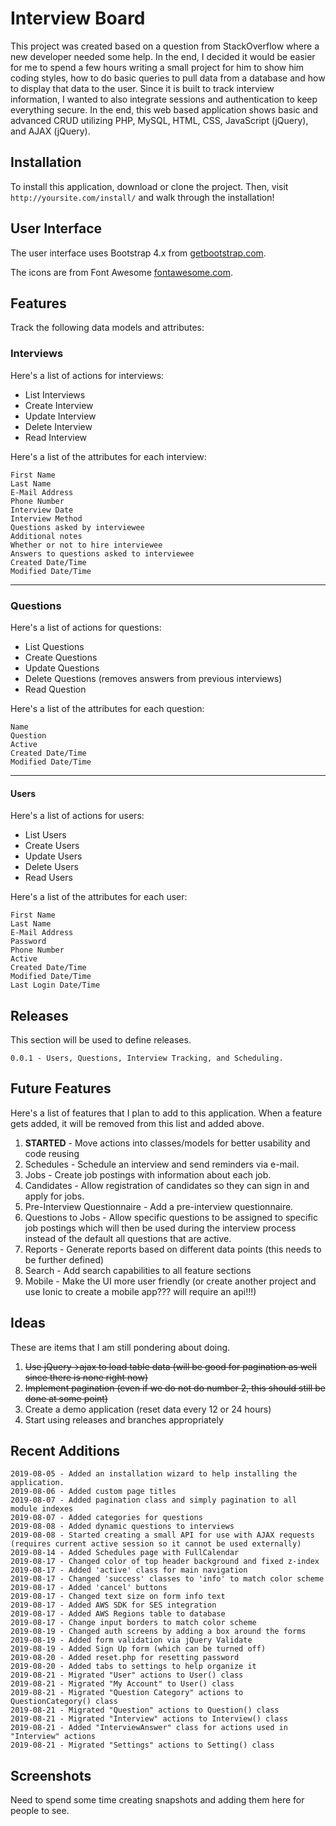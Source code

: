 # Interview Board

This project was created based on a question from StackOverflow where a new developer needed some help. In the end, I decided it would be easier for me to spend a few hours writing a small project for him to show him coding styles, how to do basic queries to pull data from a database and how to display that data to the user. Since it is built to track interview information, I wanted to also integrate sessions and authentication to keep everything secure. In the end, this web based application shows basic and advanced CRUD utilizing PHP, MySQL, HTML, CSS, JavaScript (jQuery), and AJAX (jQuery).

## Installation

To install this application, download or clone the project. Then, visit `http://yoursite.com/install/` and walk through the installation!

## User Interface

The user interface uses Bootstrap 4.x from [getbootstrap.com](https://getbootstrap.com/).

The icons are from Font Awesome [fontawesome.com](https://fontawesome.com).

## Features

Track the following data models and attributes:

### Interviews

Here's a list of actions for interviews:

 - List Interviews
 - Create Interview
 - Update Interview
 - Delete Interview
 - Read Interview

Here's a list of the attributes for each interview:

```
First Name
Last Name
E-Mail Address
Phone Number
Interview Date
Interview Method
Questions asked by interviewee
Additional notes
Whether or not to hire interviewee
Answers to questions asked to interviewee
Created Date/Time
Modified Date/Time
```

-----

### Questions

Here's a list of actions for questions:

 - List Questions
 - Create Questions
 - Update Questions
 - Delete Questions (removes answers from previous interviews)
 - Read Question

Here's a list of the attributes for each question:

```
Name
Question
Active
Created Date/Time
Modified Date/Time
```

-----

#### Users

Here's a list of actions for users:

 - List Users
 - Create Users
 - Update Users
 - Delete Users
 - Read Users

Here's a list of the attributes for each user:

```
First Name
Last Name
E-Mail Address
Password
Phone Number
Active
Created Date/Time
Modified Date/Time
Last Login Date/Time
```

## Releases

This section will be used to define releases.

```
0.0.1 - Users, Questions, Interview Tracking, and Scheduling.
```

## Future Features

Here's a list of features that I plan to add to this application. When a feature gets added, it will be removed from this list and added above.

1) **STARTED** - Move actions into classes/models for better usability and code reusing
2) Schedules - Schedule an interview and send reminders via e-mail.
3) Jobs - Create job postings with information about each job.
4) Candidates - Allow registration of candidates so they can sign in and apply for jobs.
5) Pre-Interview Questionnaire - Add a pre-interview questionnaire.
6) Questions to Jobs - Allow specific questions to be assigned to specific job postings which will then be used during the interview process instead of the default all questions that are active.
7) Reports - Generate reports based on different data points (this needs to be further defined)
8) Search - Add search capabilities to all feature sections
9) Mobile - Make the UI more user friendly (or create another project and use Ionic to create a mobile app??? will require an api!!!)

## Ideas

These are items that I am still pondering about doing.

1) ~~Use jQuery->ajax to load table data (will be good for pagination as well since there is none right now)~~
2) ~~Implement pagination (even if we do not do number 2, this should still be done at some point)~~
3) Create a demo application (reset data every 12 or 24 hours)
4) Start using releases and branches appropriately

## Recent Additions

```
2019-08-05 - Added an installation wizard to help installing the application.
2019-08-06 - Added custom page titles
2019-08-07 - Added pagination class and simply pagination to all module indexes
2019-08-07 - Added categories for questions
2019-08-08 - Added dynamic questions to interviews
2019-08-08 - Started creating a small API for use with AJAX requests (requires current active session so it cannot be used externally)
2019-08-14 - Added Schedules page with FullCalendar
2019-08-17 - Changed color of top header background and fixed z-index
2019-08-17 - Added 'active' class for main navigation
2019-08-17 - Changed 'success' classes to 'info' to match color scheme
2019-08-17 - Added 'cancel' buttons
2019-08-17 - Changed text size on form info text
2019-08-17 - Added AWS SDK for SES integration
2019-08-17 - Added AWS Regions table to database
2019-08-17 - Change input borders to match color scheme
2019-08-19 - Changed auth screens by adding a box around the forms
2019-08-19 - Added form validation via jQuery Validate
2019-08-19 - Added Sign Up form (which can be turned off)
2019-08-20 - Added reset.php for resetting password
2019-08-20 - Added tabs to settings to help organize it
2019-08-21 - Migrated "User" actions to User() class
2019-08-21 - Migrated "My Account" to User() class
2019-08-21 - Migrated "Question Category" actions to QuestionCategory() class
2019-08-21 - Migrated "Question" actions to Question() class
2019-08-21 - Migrated "Interview" actions to Interview() class
2019-08-21 - Added "InterviewAnswer" class for actions used in "Interview" actions
2019-08-21 - Migrated "Settings" actions to Setting() class
```

## Screenshots

Need to spend some time creating snapshots and adding them here for people to see.
